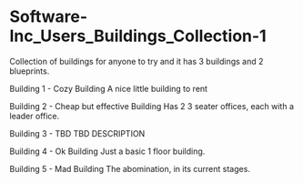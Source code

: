 # Software-Inc_Users_Buildings_Collection-1
Collection of buildings for anyone to try and it has 3 buildings and 2 blueprints.

Building 1 - Cozy Building
A nice little building to rent

Building 2 - Cheap but effective Building
Has 2 3 seater offices, each with a leader office.

Building 3 - TBD
TBD DESCRIPTION

Building 4 - Ok Building
Just a basic 1 floor building.

Building 5 - Mad Building
The abomination, in its current stages.
